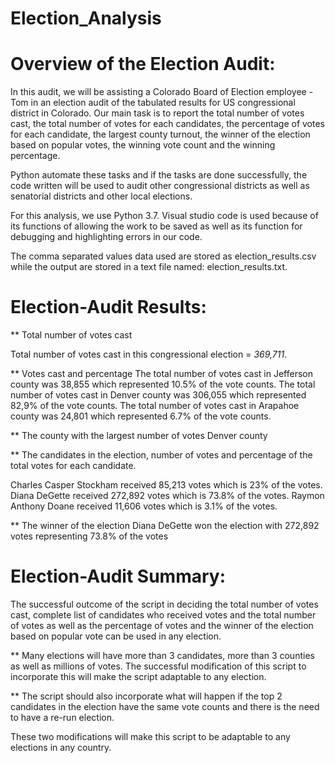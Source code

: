 # Election_Analysis

# Overview of the Election Audit:

In this audit, we will be assisting a Colorado Board of Election employee - Tom in an election audit of the tabulated results for US congressional district in Colorado. Our main task is to report the total number of votes cast, the total number of votes for each candidates, the percentage of votes for each candidate, the largest county turnout, the winner of the election based on popular votes, the winning vote count and the winning percentage.

Python automate these tasks and if the tasks are done successfully, the code written will be used to audit other congressional districts as well as senatorial districts and other local elections.

For this analysis, we use Python 3.7. Visual studio code is used because of its functions of allowing the work to be saved as well as its function for debugging and highlighting errors in our code.

The comma separated values data used are stored as election_results.csv while the output are stored in a text file named: election_results.txt.

# Election-Audit Results:

** Total number of votes cast

Total number of votes cast in this congressional election = *369,711*.

** Votes cast and percentage
The total number of votes cast in Jefferson county was 38,855 which represented 10.5% of the vote counts. The total number of votes cast in Denver county was 306,055 which represented 82,9% of the vote counts. The total number of votes cast in Arapahoe county was 24,801 which represented 6.7% of the vote counts.

** The county with the largest number of votes
Denver county

** The candidates in the election, number of votes and percentage of the total votes for each candidate.

Charles Casper Stockham received 85,213 votes which is 23% of the votes. Diana DeGette received 272,892 votes which is 73.8% of the votes. Raymon Anthony Doane received 11,606 votes which is 3.1% of the votes.

** The winner of the election
Diana DeGette won the election with 272,892 votes representing 73.8% of the votes

# Election-Audit Summary:

The successful outcome of the script in deciding the total number of votes cast, complete list of candidates who received votes and the total number of votes as well as the percentage of votes and the winner of the election based on popular vote can be used in any election.

** Many elections will have more than 3 candidates, more than 3 counties as well as millions of votes. The successful modification of this script to incorporate this will make the script adaptable to any election.

** The script should also incorporate what will happen if the top 2 candidates in the election have the same vote counts and there is the need to have a re-run election.

These two modifications will make this script to be adaptable to any elections in any country.

